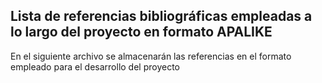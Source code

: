 ## Lista de referencias bibliográficas empleadas a lo largo del proyecto en formato APALIKE
En el siguiente archivo se almacenarán las referencias en el formato empleado para el desarrollo del proyecto

